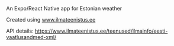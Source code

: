 An Expo/React Native app for Estonian weather

Created using www.ilmateenistus.ee

API details: https://www.ilmateenistus.ee/teenused/ilmainfo/eesti-vaatlusandmed-xml/